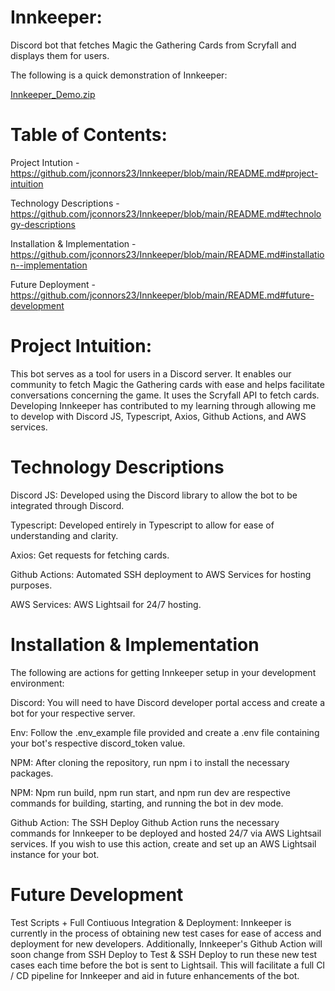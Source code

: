 # Innkeeper:

Discord bot that fetches Magic the Gathering Cards from Scryfall and displays them for users.

The following is a quick demonstration of Innkeeper: 

[Innkeeper_Demo.zip](https://github.com/jconnors23/Innkeeper/files/9371483/Innkeeper_Demo.zip)

# Table of Contents:

Project Intution - https://github.com/jconnors23/Innkeeper/blob/main/README.md#project-intuition

Technology Descriptions - https://github.com/jconnors23/Innkeeper/blob/main/README.md#technology-descriptions

Installation & Implementation - https://github.com/jconnors23/Innkeeper/blob/main/README.md#installation--implementation

Future Deployment - https://github.com/jconnors23/Innkeeper/blob/main/README.md#future-development

# Project Intuition:

This bot serves as a tool for users in a Discord server. It enables our community to fetch Magic the Gathering cards with ease and helps facilitate conversations concerning the game. It uses the Scryfall API to fetch cards. Developing Innkeeper has contributed to my learning through allowing me to develop with Discord JS, Typescript, Axios, Github Actions, and AWS services.

# Technology Descriptions

Discord JS: Developed using the Discord library to allow the bot to be integrated through Discord.

Typescript: Developed entirely in Typescript to allow for ease of understanding and clarity.

Axios: Get requests for fetching cards.

Github Actions: Automated SSH deployment to AWS Services for hosting purposes.

AWS Services: AWS Lightsail for 24/7 hosting.

# Installation & Implementation

The following are actions for getting Innkeeper setup in your development environment:

Discord: You will need to have Discord developer portal access and create a bot for your respective server.

Env: Follow the .env_example file provided and create a .env file containing your bot's respective discord_token value.

NPM: After cloning the repository, run npm i to install the necessary packages.

NPM: Npm run build, npm run start, and npm run dev are respective commands for building, starting, and running the bot in dev mode.

Github Action: The SSH Deploy Github Action runs the necessary commands for Innkeeper to be deployed and hosted 24/7 via AWS Lightsail services. If you wish to use this action, create and set up an AWS Lightsail instance for your bot.

# Future Development

Test Scripts + Full Contiuous Integration & Deployment: Innkeeper is currently in the process of obtaining new test cases for ease of access and deployment for new developers. Additionally, Innkeeper's Github Action will soon change from SSH Deploy to Test & SSH Deploy to run these new test cases each time before the bot is sent to Lightsail. This will facilitate a full CI / CD pipeline for Innkeeper and aid in future enhancements of the bot.
